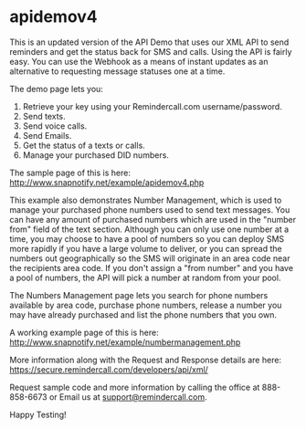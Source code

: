 # apidemov4
This is an updated version of the API Demo that uses our XML API to send reminders and get the status back for SMS and calls. Using the API is fairly easy. You can use the Webhook as a means of instant updates as an alternative to requesting message statuses one at a time.

The demo page lets you:
  1. Retrieve your key using your Remindercall.com username/password.
  2. Send texts.
  3. Send voice calls.
  4. Send Emails.
  5. Get the status of a texts or calls.
  6. Manage your purchased DID numbers.

The sample page of this is here: http://www.snapnotify.net/example/apidemov4.php

This example also demonstrates Number Management, which is used to manage your purchased phone numbers used to send text messages.  You can have any amount of purchased numbers which are used in the "number from" field of the text section.   Although you can only use one number at a time, you may choose to have a pool of numbers so you can deploy SMS more rapidly if you have a large volume to deliver, or you can spread the numbers out geographically so the SMS will originate in an area code near the recipients area code.  If you don't assign a "from number" and you have a pool of numbers, the API will pick a number at random from your pool.

The Numbers Management page lets you search for phone numbers available by area code, purchase phone numbers, release a number you may have already purchased and list the phone numbers that you own.

A working example page of this is here: http://www.snapnotify.net/example/numbermanagement.php

More information along with the Request and Response details are here: https://secure.remindercall.com/developers/api/xml/

Request sample code and more information by calling the office at 888-858-6673 or Email us at support@remindercall.com.

Happy Testing!
